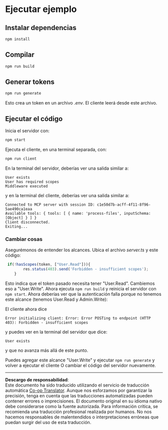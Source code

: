 <!--
CO_OP_TRANSLATOR_METADATA:
{
  "original_hash": "3880d89fa60abc699e1a17a82ae514ef",
  "translation_date": "2025-10-07T01:20:09+00:00",
  "source_file": "03-GettingStarted/11-simple-auth/solution/typescript/README.md",
  "language_code": "es"
}
-->
# Ejecutar ejemplo

## Instalar dependencias

```sh
npm install
```

## Compilar

```sh
npm run build
```

## Generar tokens

```sh
npm run generate
```

Esto crea un token en un archivo *.env*. El cliente leerá desde este archivo.

## Ejecutar el código

Inicia el servidor con:

```sh
npm start
```

Ejecuta el cliente, en una terminal separada, con:

```sh
npm run client
```

En la terminal del servidor, deberías ver una salida similar a:

```text
User exists
User has required scopes
Middleware executed
```

y en la terminal del cliente, deberías ver una salida similar a:

```text
Connected to MCP server with session ID: c1e50d7b-acff-4f11-8f96-5ae490ca1eaa
Available tools: { tools: [ { name: 'process-files', inputSchema: [Object] } ] }
Client disconnected.
Exiting...
```

### Cambiar cosas

Asegurémonos de entender los alcances. Ubica el archivo *server.ts* y este código:

```typescript
 if(!hasScopes(token, ["User.Read"])){
        res.status(403).send('Forbidden - insufficient scopes');
    }
```

Esto indica que el token pasado necesita tener "User.Read". Cambiemos eso a "User.Write". Ahora ejecuta `npm run build` y reinicia el servidor con `npm start`. Ahora deberías ver que la autenticación falla porque no tenemos este alcance (tenemos User.Read y Admin.Write):

El cliente ahora dice

```text
Error initializing client: Error: Error POSTing to endpoint (HTTP 403): Forbidden - insufficient scopes
```

y puedes ver en la terminal del servidor que dice:

```text
User exists
```

y que no avanza más allá de este punto.

Puedes agregar este alcance "User.Write" y ejecutar `npm run generate` y volver a ejecutar el cliente O cambiar el código del servidor nuevamente.

---

**Descargo de responsabilidad**:  
Este documento ha sido traducido utilizando el servicio de traducción automática [Co-op Translator](https://github.com/Azure/co-op-translator). Aunque nos esforzamos por garantizar la precisión, tenga en cuenta que las traducciones automatizadas pueden contener errores o imprecisiones. El documento original en su idioma nativo debe considerarse como la fuente autorizada. Para información crítica, se recomienda una traducción profesional realizada por humanos. No nos hacemos responsables de malentendidos o interpretaciones erróneas que puedan surgir del uso de esta traducción.